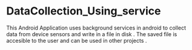 # DataCollection_Using_service

This Android Application uses background services in android to collect data from device sensors and write in a file in disk .
The saved file is accesible to the user and can be used in other projects .
